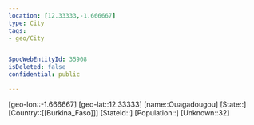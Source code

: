 ```yaml
---
location: [12.33333,-1.666667]
type: City
tags:
- geo/City


SpocWebEntityId: 35908
isDeleted: false
confidential: public

---
```

[geo-lon::-1.666667]
[geo-lat::12.33333]
[name::Ouagadougou]
[State::]
[Country::[[Burkina_Faso]]]
[StateId::]
[Population::]
[Unknown::32]

